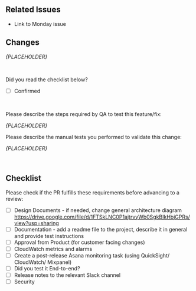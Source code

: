 ## Related Issues
- Link to Monday issue

## Changes
_{PLACEHOLDER}_

<br>

Did you read the checklist below?

- [ ] Confirmed

<br>

Please describe the steps required by QA to test this feature/fix:

_{PLACEHOLDER}_


Please describe the manual tests you performed to validate this change:

_{PLACEHOLDER}_

<br>

## Checklist

Please check if the PR fulfills these requirements before advancing to a review:

- [ ] Design Documents - if needed, change general architecture diagram https://drive.google.com/file/d/1FTSkLNC0P1ajtrvyWb0SgkBIkHbjGPRs/view?usp=sharing
- [ ] Documentation - add a readme file to the project, describe it in general and provide test instructions
- [ ] Approval from Product (for customer facing changes)
- [ ] CloudWatch metrics and alarms
- [ ] Create a post-release Asana monitoring task (using QuickSight/ CloudWatch/ Mixpanel)
- [ ] Did you test it End-to-end?
- [ ] Release notes to the relevant Slack channel
- [ ] Security

<br>
